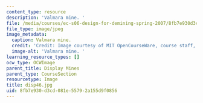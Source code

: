 ```yaml
---
content_type: resource
description: 'Valmara mine. '
file: /media/courses/ec-s06-design-for-demining-spring-2007/8fb7e930d3cd081e55792a155d9f0856_disp46.jpg
file_type: image/jpeg
image_metadata:
  caption: Valmara mine.
  credit: 'Credit: Image courtesy of MIT OpenCourseWare, course staff, and students.'
  image-alt: 'Valmara mine. '
learning_resource_types: []
ocw_type: OCWImage
parent_title: Display Mines
parent_type: CourseSection
resourcetype: Image
title: disp46.jpg
uid: 8fb7e930-d3cd-081e-5579-2a155d9f0856
---
```

